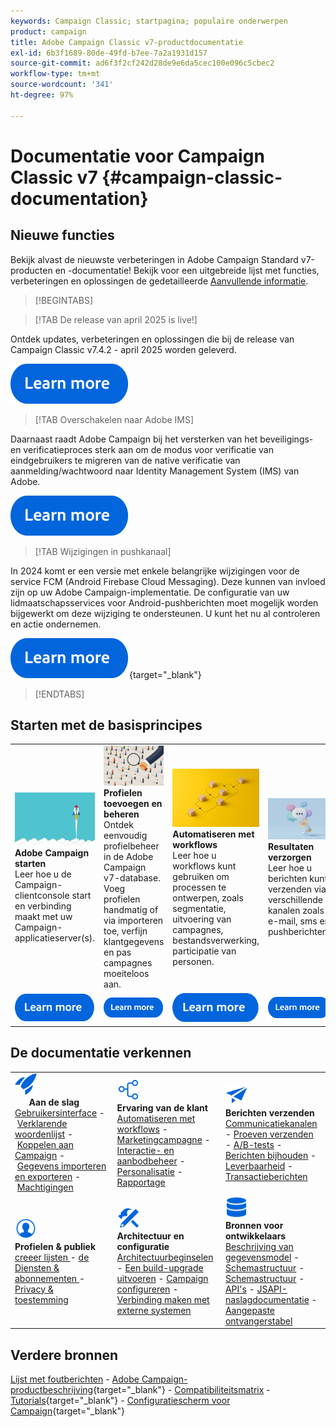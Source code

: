 ```yaml
---
keywords: Campaign Classic; startpagina; populaire onderwerpen
product: campaign
title: Adobe Campaign Classic v7-productdocumentatie
exl-id: 6b3f1689-80de-49fd-b7ee-7a2a1931d157
source-git-commit: ad6f3f2cf242d28de9e6da5cec100e096c5cbec2
workflow-type: tm+mt
source-wordcount: '341'
ht-degree: 97%

---
```


# Documentatie voor Campaign Classic v7 {#campaign-classic-documentation}

<!--![](platform/using/assets/do-not-localize/banner_acc_doc.jpg) -->

## Nieuwe functies

Bekijk alvast de nieuwste verbeteringen in Adobe Campaign Standard v7-producten en -documentatie! Bekijk voor een uitgebreide lijst met functies, verbeteringen en oplossingen de gedetailleerde [Aanvullende informatie](rn/using/latest-release.md).

>[!BEGINTABS]


>[!TAB De release van april 2025 is live!]

Ontdek updates, verbeteringen en oplossingen die bij de release van Campaign Classic v7.4.2 - april 2025 worden geleverd.

[![afbeelding](assets/do-not-localize/learn-more-button.svg)](rn/using/latest-release.md)

>[!TAB Overschakelen naar Adobe IMS]

Daarnaast raadt Adobe Campaign bij het versterken van het beveiligings- en verificatieproces sterk aan om de modus voor verificatie van eindgebruikers te migreren van de native verificatie van aanmelding/wachtwoord naar Identity Management System (IMS) van Adobe.

[![afbeelding](assets/do-not-localize/learn-more-button.svg)](technotes/using/ac-ims.md)


>[!TAB Wijzigingen in pushkanaal]

In 2024 komt er een versie met enkele belangrijke wijzigingen voor de service FCM (Android Firebase Cloud Messaging). Deze kunnen van invloed zijn op uw Adobe Campaign-implementatie. De configuratie van uw lidmaatschapsservices voor Android-pushberichten moet mogelijk worden bijgewerkt om deze wijziging te ondersteunen. U kunt het nu al controleren en actie ondernemen.

[![afbeelding](assets/do-not-localize/learn-more-button.svg)](https://experienceleague.adobe.com/docs/campaign/technotes-ac/tn-new/push-technote.html?lang=nl){target="_blank"}


>[!ENDTABS]

## Starten met de basisprincipes

<table style="table-layout:fixed">
  <tr style="border: 0;">
    <td>
    <a href="platform/using/launching-adobe-campaign.md"><img src="assets/do-not-localize/start-launch.png"></a></a>
    <div><strong>Adobe Campaign starten</strong><br/>Leer hoe u de Campaign-clientconsole start en verbinding maakt met uw Campaign-applicatieserver(s).</div>
    </td>
    <td>
    <a href="platform/using/about-profiles.md"><img src="assets/do-not-localize/start-profiles.png"></a>
    <div><strong>Profielen toevoegen en beheren</strong><br/>Ontdek eenvoudig profielbeheer in de Adobe Campaign v7-database. Voeg profielen handmatig of via importeren toe, verfijn klantgegevens en pas campagnes moeiteloos aan.</div>
    </td>
    <td>
    <a href="workflow/using/about-workflows.md"><img src="assets/do-not-localize/start-workflows.jpeg"></a>
    <div><strong>Automatiseren met workflows</strong><br/>Leer hoe u workflows kunt gebruiken om processen te ontwerpen, zoals segmentatie, uitvoering van campagnes, bestandsverwerking, participatie van personen.
    </div></td>
    <td>
    <a href="delivery/using/communication-channels.md"><img src="assets/do-not-localize/start-deliveries.jpeg"></a>
    <div><strong>Resultaten verzorgen</strong><br/>Leer hoe u berichten kunt verzenden via verschillende kanalen zoals e-mail, sms en pushberichten.</div>
    </td>
  </tr>
  <tr style="border: 0;">
    <td align="center"><a href="platform/using/launching-adobe-campaign.md"><img src="assets/do-not-localize/learn-more-button.svg"></a></td>
    <td align="center"><a href="platform/using/about-profiles.md"><img src="assets/do-not-localize/learn-more-button.svg"></a></td>
    <td align="center"><a href="workflow/using/about-workflows.md"><img src="assets/do-not-localize/learn-more-button.svg"></a></td>
    <td align="center"><a href="delivery/using/communication-channels.md"><img src="assets/do-not-localize/learn-more-button.svg"></a></td>
    </tr>
</table>

## De documentatie verkennen

<table style="table-layout:auto">
  <tr style="border: 0;">
    <td>
      <img src="assets/do-not-localize/icon-start.svg" width="35px">
    <br/>
      <strong>Aan de slag</strong><br/><a href="platform/using/adobe-campaign-workspace.md">Gebruikersinterface</a> - <a href="platform/using/ac-glossary.md">Verklarende woordenlijst</a> - <a href="platform/using/launching-adobe-campaign.md">Koppelen aan Campaign</a> - <a href="platform/using/get-started-data-import-export.md">Gegevens importeren en exporteren</a> - <a href="platform/using/access-management.md">Machtigingen</a>
    </td>
    <td>
      <img src="assets/do-not-localize/icon-experience.svg" width="35px">
    <br/>
      <strong>Ervaring van de klant</strong><br/><a href="workflow/using/about-workflows.md">Automatiseren met workflows</a> - <a href="https://experienceleague.adobe.com/docs/campaign/automation/campaign-orchestration/set-up-campaigns.html" target="_blank">Marketingcampagne</a> - <a href="interaction/using/interaction-and-offer-management.md">Interactie- en aanbodbeheer</a> - <a href="delivery/using/about-personalization.md">Personalisatie</a> - <a href="reporting/using/about-adobe-campaign-reporting-tools.md">Rapportage</a>
    </td>
    <td>
      <img src="assets/do-not-localize/icon-send.svg" width="35px">
    <br/>
      <strong>Berichten verzenden</strong><br/><a href="delivery/using/communication-channels.md">Communicatiekanalen</a> - <a href="delivery/using/steps-about-delivery-creation-steps.md#sending-a-proof">Proeven verzenden</a> - <a href="delivery/using/get-started-a-b-testing.md">A/B-tests</a> - <a href="delivery/using/about-message-tracking.md">Berichten bijhouden</a> - <a href="delivery/using/about-deliverability.md">Leverbaarheid</a> - <a href="message-center/using/about-transactional-messaging.md">Transactieberichten</a>
    </td>
  </tr>
  <tr style="border: 0;">
    <td>
      <img src="assets/do-not-localize/icon_profile-audience.svg" width="35px">
      <br/>
      <strong> Profielen &amp; publiek </strong><br/> <a href="platform/using/creating-and-managing-lists.md"> creeer lijsten </a> - <a href="delivery/using/about-services-and-subscriptions.md"> de Diensten &amp; abonnementen </a> - <a href="platform/using/privacy-management.md"> Privacy &amp; toestemming </a>
    </td>
    <td>
      <img src="assets/do-not-localize/icon-configure.svg" width="35px">
      <br/>
      <strong>Architectuur en configuratie</strong><br/><a href="production/using/general-architecture.md">Architectuurbeginselen</a> - <a href="production/using/build-upgrade.md">Een build-upgrade uitvoeren</a> - <a href="production/using/configuration.md">Campaign configureren</a> - <a href="installation/using/external-accounts.md">Verbinding maken met externe systemen</a>
    </td>
    <td>
      <img src="assets/do-not-localize/icon-dev.svg" width="35px">
      <br/>
      <strong>Bronnen voor ontwikkelaars</strong><br/><a href="configuration/using/about-data-model.md">Beschrijving van gegevensmodel</a> - <a href="configuration/using/about-schema-reference.md">Schemastructuur</a> - <a href="configuration/using/editing-forms.md">Schemastructuur</a> - <a href="configuration/using/about-web-services.md">API's</a> - <a href="https://experienceleague.adobe.com/developer/campaign-api/api/index.html?lang=nl">JSAPI-naslagdocumentatie</a> - <a href="configuration/using/about-custom-recipient-table.md">Aangepaste ontvangerstabel</a>
    </td>
  </tr>
</table>

## Verdere bronnen

[Lijst met foutberichten](https://experienceleague.adobe.com/developer/campaign-errors/error_codes.html?lang=nl) - [Adobe Campaign-productbeschrijving](https://helpx.adobe.com/nl/legal/product-descriptions/adobe-campaign-managed-cloud-services.html){target="_blank"} - [Compatibiliteitsmatrix](rn/using/compatibility-matrix.md) - [Tutorials](https://experienceleague.adobe.com/docs/campaign-classic-learn/tutorials/overview.html?lang=nl){target="_blank"} - [Configuratiescherm voor Campaign](https://experienceleague.adobe.com/docs/control-panel/using/discover-control-panel/key-features.html?lang=nl){target="_blank"}
